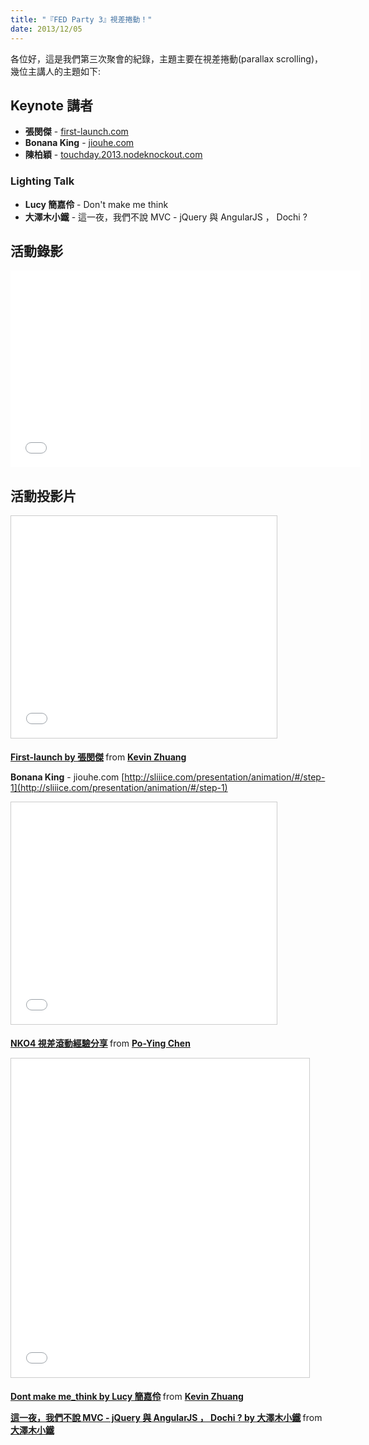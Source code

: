 ```yaml
---
title: "『FED Party 3』視差捲動！"
date: 2013/12/05
---
```


各位好，這是我們第三次聚會的紀錄，主題主要在視差捲動(parallax scrolling)，幾位主講人的主題如下:

## Keynote 講者

  * **張閔傑** - [first-launch.com](http://first-launch.com)
  * **Bonana King** - [jiouhe.com](http://jiouhe.com)
  * **陳柏穎** - [touchday.2013.nodeknockout.com](http://touchday.2013.nodeknockout.com)


### Lighting Talk

  * **Lucy 簡嘉伶** - Don't make me think
  * **大澤木小鐵** - 這一夜，我們不說 MVC - jQuery 與 AngularJS ， Dochi ?

## 活動錄影

<p>
<iframe width="560" height="315" src="//www.youtube.com/embed/GxsyisfDvqk?list=PLmwIWrPep6nm8dhlnmpaStOoW6koerKKh" frameborder="0" allowfullscreen></iframe>
</p>

## 活動投影片

<p>
<iframe src="//www.slideshare.net/slideshow/embed_code/29097114" width="425" height="355" frameborder="0" marginwidth="0" marginheight="0" scrolling="no" style="border:1px solid #CCC; border-width:1px; margin-bottom:5px; max-width: 100%;" allowfullscreen> </iframe> <div style="margin-bottom:5px"> <strong> <a href="//www.slideshare.net/kevinzhuang72/fristlaunch-by" title="First-launch by 張閔傑" target="_blank">First-launch by 張閔傑</a> </strong> from <strong><a href="//www.slideshare.net/kevinzhuang72" target="_blank">Kevin Zhuang</a></strong> </div>
</p>

**Bonana King** - jiouhe.com
[http://sliiice.com/presentation/animation/#/step-1](http://sliiice.com/presentation/animation/#/step-1)

<p>
<iframe src="//www.slideshare.net/slideshow/embed_code/28919713" width="425" height="355" frameborder="0" marginwidth="0" marginheight="0" scrolling="no" style="border:1px solid #CCC; border-width:1px; margin-bottom:5px; max-width: 100%;" allowfullscreen> </iframe> <div style="margin-bottom:5px"> <strong> <a href="//www.slideshare.net/PoYingChen/nko4" title="NKO4 視差滾動經驗分享" target="_blank">NKO4 視差滾動經驗分享</a> </strong> from <strong><a href="//www.slideshare.net/PoYingChen" target="_blank">Po-Ying Chen</a></strong> </div>
</p>

<p>
<iframe src="//www.slideshare.net/slideshow/embed_code/29097236" width="477" height="510" frameborder="0" marginwidth="0" marginheight="0" scrolling="no" style="border:1px solid #CCC; border-width:1px; margin-bottom:5px; max-width: 100%;" allowfullscreen> </iframe> <div style="margin-bottom:5px"> <strong> <a href="//www.slideshare.net/kevinzhuang72/dont-make-methink-29097236" title="Dont make me_think by Lucy 簡嘉伶" target="_blank">Dont make me_think by Lucy 簡嘉伶</a> </strong> from <strong><a href="//www.slideshare.net/kevinzhuang72" target="_blank">Kevin Zhuang</a></strong> </div>
</p>

<p>
<script async class="speakerdeck-embed" data-id="b0d938903fac0131f69b7675aa4b02f4" data-ratio="1.33333333333333" src="//speakerdeck.com/assets/embed.js"></script>
<div style="margin-bottom:5px"> <strong> <a href="//speakerdeck.com/jaceju/jquery-vs-angularjs-dochi" title="這一夜，我們不說 MVC - jQuery 與 AngularJS ， Dochi ? by 大澤木小鐵" target="_blank">這一夜，我們不說 MVC - jQuery 與 AngularJS ， Dochi ? by 大澤木小鐵</a> </strong> from <strong><a href="//speakerdeck.com/jaceju" target="_blank">大澤木小鐵</a></strong> </div>
</p>
